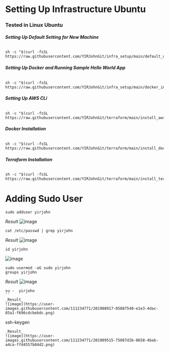 # Setting Up Infrastructure Ubuntu
### Tested in Linux Ubuntu ###

###### ***Setting Up Default Setting for New Machine***
```
sh -c "$(curl -fsSL https://raw.githubusercontent.com/YIRJohnGit/infra_setup/main/default_utility.sh)"
```

###### ***Setting Up Docker and Running Sample Hello World App***
```
sh -c "$(curl -fsSL https://raw.githubusercontent.com/YIRJohnGit/infra_setup/main/docker_install.sh)"
```

###### ***Setting Up AWS CLi***
```
sh -c "$(curl -fsSL https://raw.githubusercontent.com/YIRJohnGit/terraform/main/install_aws_cli_v01.sh)"
```

###### ***Docker Installation***
```
sh -c "$(curl -fsSL https://raw.githubusercontent.com/YIRJohnGit/terraform/main/install_docker.sh)"
```

###### ***Terraform Installation***
```
sh -c "$(curl -fsSL https://raw.githubusercontent.com/YIRJohnGit/terraform/main/install_terraformv01.sh)"
```

# Adding Sudo User
```
sudo adduser yirjohn
```
_Result_
![image](https://user-images.githubusercontent.com/111234771/201988286-49168147-3887-4e71-be27-8169e54702e4.png)

```
cat /etc/passwd | grep yirjohn
```
_Result_
![image](https://user-images.githubusercontent.com/111234771/201988342-cb36c570-ed9a-43ae-b31f-76de0d81c4c9.png)

```
id yirjohn
```
![image](https://user-images.githubusercontent.com/111234771/201988396-5e5f68cb-68c9-4473-80c6-6e5ea5baa98d.png)

```
sudo usermod -aG sudo yirjohn
groups yirjohn
```
_Result_
![image](https://user-images.githubusercontent.com/111234771/201988589-31c56939-a498-4e7f-8194-36cc489941a2.png)

```
su -  yirjohn
``
_Result_
![image](https://user-images.githubusercontent.com/111234771/201988917-05887540-e1e3-4dac-85a1-f696cdcbebdc.png)

```
ssh-keygen
```
_Result_
![image](https://user-images.githubusercontent.com/111234771/201989515-75087d2b-8658-4bab-a4ca-ffd4557b84d2.png)
